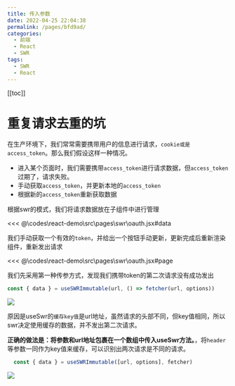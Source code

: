 ```yaml
---
title: 传入参数
date: 2022-04-25 22:04:38
permalink: /pages/bfd9ad/
categories:
  - 前端
  - React
  - SWR
tags:
  - SWR
  - React
---
```


[[toc]]

# 重复请求去重的坑

在生产环境下，我们常常需要携带用户的信息进行请求，`cookie或是access_token`。那么我们假设这样一种情况。

- 进入某个页面时，我们需要携带`access_token`进行请求数据，但`access_token`过期了，请求失败。
- 手动获取`access_token`，并更新本地的`access_token`
- 根据新的`access_token`重新获取数据

根据swr的模式，我们将请求数据放在子组件中进行管理

<<< @\codes\react-demo\src\pages\swr\oauth.jsx#data

我们手动获取一个有效的`token`，并给出一个按钮手动更新，更新完成后重新渲染组件，重新发出请求

<<< @\codes\react-demo\src\pages\swr\oauth.jsx#page


我们先采用第一种传参方式，发现我们携带token的第二次请求没有成功发出
```js
const { data } = useSWRImmutable(url, () => fetcher(url, options))
```

![](https://linyc.oss-cn-beijing.aliyuncs.com/bad.gif)

原因是useSwr的`缓存key值`是url地址，虽然请求的头部不同，但key值相同，所以swr决定使用缓存的数据，并不发出第二次请求。


**正确的做法是：将参数和url地址包裹在一个数组中传入useSwr方法。**，将`header`等参数一同作为key值来缓存，可以识别出两次请求是不同的请求。
```js
  const { data } = useSWRImmutable([url, options], fetcher)   
```

![](https://linyc.oss-cn-beijing.aliyuncs.com/good.gif)
